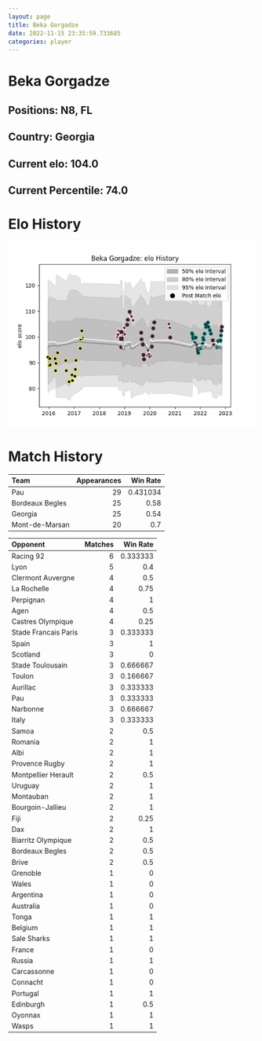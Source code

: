 ```yaml
---  
layout: page  
title: Beka Gorgadze  
date: 2022-11-15 23:35:59.733685  
categories: player  
---
```

# Beka Gorgadze

## Positions: N8, FL

## Country: Georgia

## Current elo: 104.0

## Current Percentile: 74.0

# Elo History


![elo history](history_BekaGorgadze.png)
# Match History


| Team            |   Appearances |   Win Rate |
|:----------------|--------------:|-----------:|
| Pau             |            29 |   0.431034 |
| Bordeaux Begles |            25 |   0.58     |
| Georgia         |            25 |   0.54     |
| Mont-de-Marsan  |            20 |   0.7      |

| Opponent             |   Matches |   Win Rate |
|:---------------------|----------:|-----------:|
| Racing 92            |         6 |   0.333333 |
| Lyon                 |         5 |   0.4      |
| Clermont Auvergne    |         4 |   0.5      |
| La Rochelle          |         4 |   0.75     |
| Perpignan            |         4 |   1        |
| Agen                 |         4 |   0.5      |
| Castres Olympique    |         4 |   0.25     |
| Stade Francais Paris |         3 |   0.333333 |
| Spain                |         3 |   1        |
| Scotland             |         3 |   0        |
| Stade Toulousain     |         3 |   0.666667 |
| Toulon               |         3 |   0.166667 |
| Aurillac             |         3 |   0.333333 |
| Pau                  |         3 |   0.333333 |
| Narbonne             |         3 |   0.666667 |
| Italy                |         3 |   0.333333 |
| Samoa                |         2 |   0.5      |
| Romania              |         2 |   1        |
| Albi                 |         2 |   1        |
| Provence Rugby       |         2 |   1        |
| Montpellier Herault  |         2 |   0.5      |
| Uruguay              |         2 |   1        |
| Montauban            |         2 |   1        |
| Bourgoin-Jallieu     |         2 |   1        |
| Fiji                 |         2 |   0.25     |
| Dax                  |         2 |   1        |
| Biarritz Olympique   |         2 |   0.5      |
| Bordeaux Begles      |         2 |   0.5      |
| Brive                |         2 |   0.5      |
| Grenoble             |         1 |   0        |
| Wales                |         1 |   0        |
| Argentina            |         1 |   0        |
| Australia            |         1 |   0        |
| Tonga                |         1 |   1        |
| Belgium              |         1 |   1        |
| Sale Sharks          |         1 |   1        |
| France               |         1 |   0        |
| Russia               |         1 |   1        |
| Carcassonne          |         1 |   0        |
| Connacht             |         1 |   0        |
| Portugal             |         1 |   1        |
| Edinburgh            |         1 |   0.5      |
| Oyonnax              |         1 |   1        |
| Wasps                |         1 |   1        |
